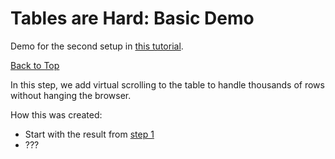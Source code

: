 # Tables are Hard: Basic Demo

Demo for the second setup in [this tutorial](https://blog.px.dev/tables-are-hard-3).

[Back to Top](../README.md)

In this step, we add virtual scrolling to the table to handle thousands of rows without hanging the browser.

How this was created:
* Start with the result from [step 1](../6-new-base/README.md)
* ???